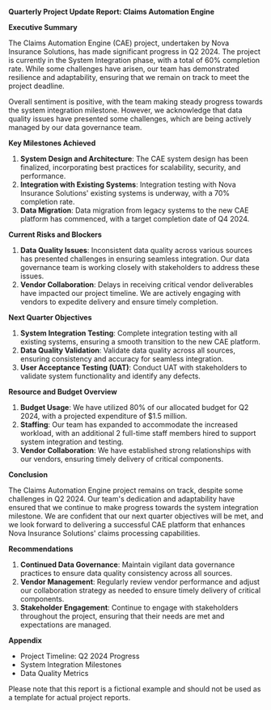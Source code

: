 **Quarterly Project Update Report: Claims Automation Engine**

**Executive Summary**

The Claims Automation Engine (CAE) project, undertaken by Nova Insurance Solutions, has made significant progress in Q2 2024. The project is currently in the System Integration phase, with a total of 60% completion rate. While some challenges have arisen, our team has demonstrated resilience and adaptability, ensuring that we remain on track to meet the project deadline.

Overall sentiment is positive, with the team making steady progress towards the system integration milestone. However, we acknowledge that data quality issues have presented some challenges, which are being actively managed by our data governance team.

**Key Milestones Achieved**

1. **System Design and Architecture**: The CAE system design has been finalized, incorporating best practices for scalability, security, and performance.
2. **Integration with Existing Systems**: Integration testing with Nova Insurance Solutions' existing systems is underway, with a 70% completion rate.
3. **Data Migration**: Data migration from legacy systems to the new CAE platform has commenced, with a target completion date of Q4 2024.

**Current Risks and Blockers**

1. **Data Quality Issues**: Inconsistent data quality across various sources has presented challenges in ensuring seamless integration. Our data governance team is working closely with stakeholders to address these issues.
2. **Vendor Collaboration**: Delays in receiving critical vendor deliverables have impacted our project timeline. We are actively engaging with vendors to expedite delivery and ensure timely completion.

**Next Quarter Objectives**

1. **System Integration Testing**: Complete integration testing with all existing systems, ensuring a smooth transition to the new CAE platform.
2. **Data Quality Validation**: Validate data quality across all sources, ensuring consistency and accuracy for seamless integration.
3. **User Acceptance Testing (UAT)**: Conduct UAT with stakeholders to validate system functionality and identify any defects.

**Resource and Budget Overview**

1. **Budget Usage**: We have utilized 80% of our allocated budget for Q2 2024, with a projected expenditure of $1.5 million.
2. **Staffing**: Our team has expanded to accommodate the increased workload, with an additional 2 full-time staff members hired to support system integration and testing.
3. **Vendor Collaboration**: We have established strong relationships with our vendors, ensuring timely delivery of critical components.

**Conclusion**

The Claims Automation Engine project remains on track, despite some challenges in Q2 2024. Our team's dedication and adaptability have ensured that we continue to make progress towards the system integration milestone. We are confident that our next quarter objectives will be met, and we look forward to delivering a successful CAE platform that enhances Nova Insurance Solutions' claims processing capabilities.

**Recommendations**

1. **Continued Data Governance**: Maintain vigilant data governance practices to ensure data quality consistency across all sources.
2. **Vendor Management**: Regularly review vendor performance and adjust our collaboration strategy as needed to ensure timely delivery of critical components.
3. **Stakeholder Engagement**: Continue to engage with stakeholders throughout the project, ensuring that their needs are met and expectations are managed.

**Appendix**

* Project Timeline: Q2 2024 Progress
* System Integration Milestones
* Data Quality Metrics

Please note that this report is a fictional example and should not be used as a template for actual project reports.